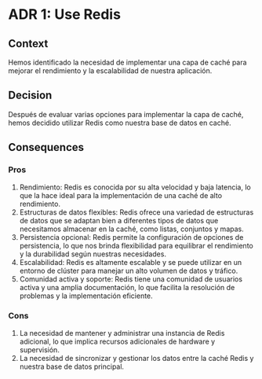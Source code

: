# ADR 1: Use Redis

## Context

Hemos identificado la necesidad de implementar una capa de caché para mejorar el rendimiento y la escalabilidad de nuestra aplicación. 

## Decision

Después de evaluar varias opciones para implementar la capa de caché, hemos decidido utilizar Redis como nuestra base de datos en caché. 

## Consequences
### Pros
1. Rendimiento: Redis es conocida por su alta velocidad y baja latencia, lo que la hace ideal para la implementación de una caché de alto rendimiento.
1. Estructuras de datos flexibles: Redis ofrece una variedad de estructuras de datos que se adaptan bien a diferentes tipos de datos que necesitamos almacenar en la caché, como listas, conjuntos y mapas.
1. Persistencia opcional: Redis permite la configuración de opciones de persistencia, lo que nos brinda flexibilidad para equilibrar el rendimiento y la durabilidad según nuestras necesidades.
1. Escalabilidad: Redis es altamente escalable y se puede utilizar en un entorno de clúster para manejar un alto volumen de datos y tráfico.
1. Comunidad activa y soporte: Redis tiene una comunidad de usuarios activa y una amplia documentación, lo que facilita la resolución de problemas y la implementación eficiente.

### Cons
1. La necesidad de mantener y administrar una instancia de Redis adicional, lo que implica recursos adicionales de hardware y supervisión.
1. La necesidad de sincronizar y gestionar los datos entre la caché Redis y nuestra base de datos principal.

